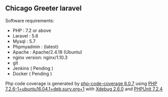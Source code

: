 ## Chicago Greeter laravel

Software requirements:

* PHP : 7.2 or above
* Laravel : 5.6
* Mysql : 5.7
* Phpmyadmin : (latest)
* Apache : Apache/2.4.18 (Ubuntu)
* nginx version: nginx/1.10.3
* git
* Jenkins ( Pending )
* Docker ( Pending )


Php code coverage is generated by [php-code-coverage 6.0.7](https://github.com/sebastianbergmann/php-code-coverage) using [PHP 7.2.6-1+ubuntu16.04.1+deb.sury.org+1](https://secure.php.net/) with [Xdebug 2.6.0](https://xdebug.org/) and [PHPUnit 7.2.4](https://phpunit.de/)
